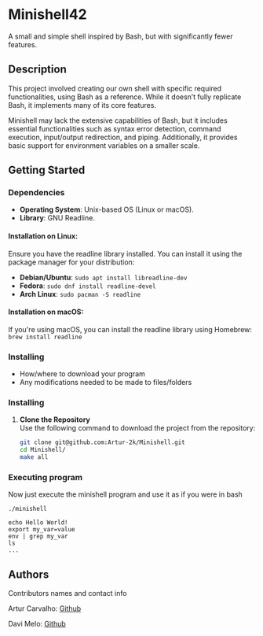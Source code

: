 # Minishell42

A small and simple shell inspired by Bash, but with significantly fewer features.

## Description

This project involved creating our own shell with specific required functionalities, using Bash as a reference. While it doesn’t fully replicate Bash, it implements many of its core features.

Minishell may lack the extensive capabilities of Bash, but it includes essential functionalities such as syntax error detection, command execution, input/output redirection, and piping. Additionally, it provides basic support for environment variables on a smaller scale.


## Getting Started

### Dependencies

- **Operating System**: Unix-based OS (Linux or macOS).
- **Library**: GNU Readline.

#### Installation on Linux:
Ensure you have the readline library installed. You can install it using the package manager for your distribution:
- **Debian/Ubuntu**: `sudo apt install libreadline-dev`
- **Fedora**: `sudo dnf install readline-devel`
- **Arch Linux**: `sudo pacman -S readline`

#### Installation on macOS:
If you're using macOS, you can install the readline library using Homebrew:
`brew install readline`

### Installing

* How/where to download your program
* Any modifications needed to be made to files/folders
### Installing

1. **Clone the Repository**  
   Use the following command to download the project from the repository:
   ```bash
   git clone git@github.com:Artur-2k/Minishell.git
   cd Minishell/
   make all
   ```

### Executing program

Now just execute the minishell program and use it as if you were in bash

```
./minishell
```

```
echo Hello World!
export my_var=value
env | grep my_var
ls
...
```

## Authors

Contributors names and contact info

Artur Carvalho: [Github](https://github.com/Artur-2k)

Davi Melo: [Github](https://github.com/Davi0805)